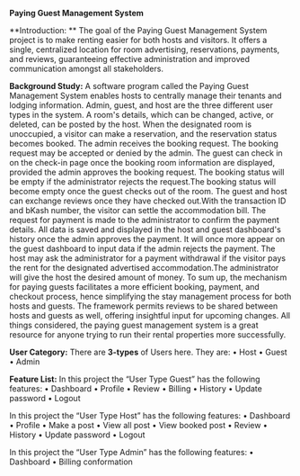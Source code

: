 **Paying Guest Management System**

**Introduction: **
The goal of the Paying Guest Management System project is to make renting easier for both hosts and visitors. It offers a single, centralized location for room advertising, reservations, payments, and reviews, guaranteeing effective administration and improved communication amongst all stakeholders.

**Background Study:**
A software program called the Paying Guest Management System enables hosts to centrally manage their tenants and lodging information. Admin, guest, and host are the three different user types in the system. A room's details, which can be changed, active, or deleted, can be posted by the host. When the designated room is unoccupied, a visitor can make a reservation, and the reservation status becomes booked. The admin receives the booking request. The booking request may be accepted or denied by the admin. The guest can check in on the check-in page once the booking room information are displayed, provided the admin approves the booking request. The booking status will be empty if the administrator rejects the request.The booking status will become empty once the guest checks out of the room. The guest and host can exchange reviews once they have checked out.With the transaction ID and bKash number, the visitor can settle the accommodation bill. The request for payment is made to the administrator to confirm the payment details. All data is saved and displayed in the host and guest dashboard's history once the admin approves the payment. It will once more appear on the guest dashboard to input data if the admin rejects the payment. The host may ask the administrator for a payment withdrawal if the visitor pays the rent for the designated advertised accommodation.The administrator will give the host the desired amount of money. To sum up, the mechanism for paying guests facilitates a more efficient booking, payment, and checkout process, hence simplifying the stay management process for both hosts and guests. The framework permits reviews to be shared between hosts and guests as well, offering insightful input for upcoming changes. All things considered, the paying guest management system is a great resource for anyone trying to run their rental properties more successfully.

**User Category:**
There are **3-types** of Users here. They are:
  • Host
  • Guest
  • Admin

**Feature List:**
In this project the “User Type Guest” has the following features:
    • Dashboard
    • Profile
    • Review
    • Billing
    • History
    • Update password
    • Logout
    
In this project the “User Type Host” has the following features:
    • Dashboard
    • Profile
    • Make a post
    • View all post
    • View booked post
    • Review
    • History
    • Update password
    • Logout
    
In this project the “User Type Admin” has the following features:
    • Dashboard
    • Billing conformation
  
